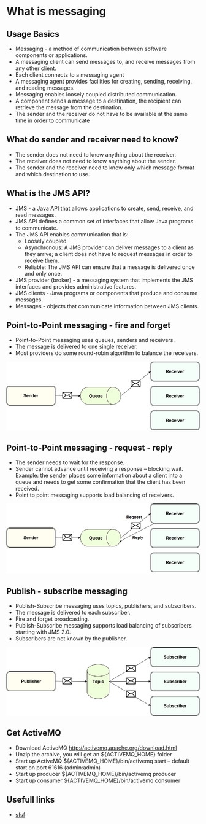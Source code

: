# What is messaging

## Usage Basics

* Messaging - a method of communication between software components or applications.
* A messaging client can send messages to, and receive messages from any other client.
* Each client connects to a messaging agent
* A messaging agent provides facilities for creating, sending, receiving, and reading messages.
* Messaging enables loosely coupled distributed communication.
* A component sends a message to a destination, the recipient can retrieve the message from the destination.
* The sender and the receiver do not have to be available at the same time in order to communicate

## What do sender and receiver need to know?

* The sender does not need to know anything about the receiver.
* The receiver does not need to know anything about the sender.
* The sender and the receiver need to know only which message format and which destination to use.

## What is the JMS API?

* JMS - a Java API that allows applications to create, send, receive, and read messages.
* JMS API defines a common set of interfaces that allow Java programs to communicate.
* The JMS API enables communication that is:
    * Loosely coupled
    * Asynchronous: A JMS provider can deliver messages to a client as they arrive; a client does not have to request messages in order to receive them.
    * Reliable: The JMS API can ensure that a message is delivered once and only once.
* JMS provider (broker) - a messaging system that implements the JMS interfaces and provides administrative features.
* JMS clients - Java programs or components that produce and consume messages.
* Messages - objects that communicate information between JMS clients.

## Point-to-Point messaging - fire and forget

* Point-to-Point messaging uses queues, senders and receivers.
* The message is delivered to one single receiver.
* Most providers do some round-robin algorithm to balance the receivers.

![Point to point, fire and forget](./img/point-to-point-jms-fire-forget.png)

## Point-to-Point messaging - request - reply

* The sender needs to wait for the response.
* Sender cannot advance until receiving a response – blocking wait. Example: the sender places some information about a client into a queue and needs to get some confirmation that the client has been received.
* Point to point messaging supports load balancing of receivers.

![Point to point, request - reply](./img/point-to-point-jms-request-reply.png)

## Publish - subscribe messaging

* Publish-Subscribe messaging uses topics, publishers, and subscribers.
* The message is delivered to each subscriber.
* Fire and forget broadcasting.
* Publish-Subscribe messaging supports load balancing of subscribers starting with JMS 2.0.
* Subscribers are not known by the publisher.

![Publish - subscribe messaging](./img/publish-subscribe-jms.png)

## Get ActiveMQ

* Download ActiveMQ http://activemq.apache.org/download.html
* Unzip the archive, you will get an ${ACTIVEMQ_HOME} folder
* Start up ActiveMQ  ${ACTIVEMQ_HOME}/bin/activemq start – default start on port 61616 (admin:admin)
* Start up producer ${ACTIVEMQ_HOME}/bin/activemq producer
* Start up consumer ${ACTIVEMQ_HOME}/bin/activemq consumer

## Usefull links

* [sfsf](https://yandex.ru)
